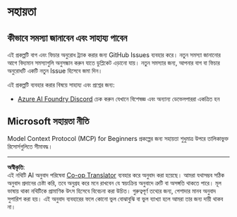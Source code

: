 <!--
CO_OP_TRANSLATOR_METADATA:
{
  "original_hash": "368870f8ab79f903ad80b6a985829516",
  "translation_date": "2025-09-17T19:28:41+00:00",
  "source_file": "SUPPORT.md",
  "language_code": "bn"
}
-->
# সহায়তা

## কীভাবে সমস্যা জানাবেন এবং সাহায্য পাবেন  

এই প্রকল্পটি বাগ এবং ফিচার অনুরোধ ট্র্যাক করার জন্য GitHub Issues ব্যবহার করে। নতুন সমস্যা জানানোর আগে বিদ্যমান সমস্যাগুলি অনুসন্ধান করুন যাতে ডুপ্লিকেট এড়ানো যায়। নতুন সমস্যার জন্য, আপনার বাগ বা ফিচার অনুরোধটি একটি নতুন Issue হিসেবে জমা দিন।

এই প্রকল্পটি ব্যবহার করার বিষয়ে সাহায্য এবং প্রশ্নের জন্য:
- [Azure AI Foundry Discord](https://discord.com/invite/ByRwuEEgH4) চেক করুন যেখানে বিশেষজ্ঞ এবং অন্যান্য ডেভেলপাররা একত্রিত হন

## Microsoft সহায়তা নীতি  

Model Context Protocol (MCP) for Beginners প্রকল্পের জন্য সহায়তা শুধুমাত্র উপরে তালিকাভুক্ত রিসোর্সগুলিতে সীমাবদ্ধ।

---

**অস্বীকৃতি**:  
এই নথিটি AI অনুবাদ পরিষেবা [Co-op Translator](https://github.com/Azure/co-op-translator) ব্যবহার করে অনুবাদ করা হয়েছে। আমরা যথাসম্ভব সঠিক অনুবাদ প্রদানের চেষ্টা করি, তবে অনুগ্রহ করে মনে রাখবেন যে স্বয়ংক্রিয় অনুবাদে ত্রুটি বা অসঙ্গতি থাকতে পারে। মূল ভাষায় থাকা নথিটিকে প্রামাণিক উৎস হিসেবে বিবেচনা করা উচিত। গুরুত্বপূর্ণ তথ্যের জন্য, পেশাদার মানব অনুবাদ সুপারিশ করা হয়। এই অনুবাদ ব্যবহারের ফলে কোনো ভুল বোঝাবুঝি বা ভুল ব্যাখ্যা হলে আমরা তার জন্য দায়ী থাকব না।